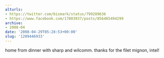 ```yaml
---
alturls:
- https://twitter.com/bismark/status/799289636
- https://www.facebook.com/17803937/posts/856465494299
archive:
- 2008-04
date: '2008-04-29T05:28:53+00:00'
slug: '1209446933'
---
```


home from dinner with sharp and wilcomm. thanks for the filet mignon, intel!

